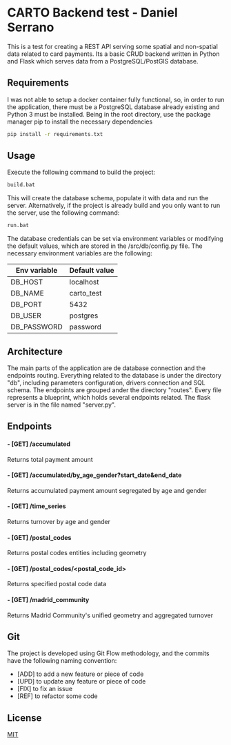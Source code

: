 # CARTO Backend test - Daniel Serrano

This is a test for creating a REST API serving some spatial and non-spatial data related to card payments. Its a basic CRUD backend written in Python and Flask which serves data from a PostgreSQL/PostGIS database.

## Requirements
I was not able to setup a docker container fully functional, so, in order to run the application, there must be a PostgreSQL database already existing and Python 3 must be installed. Being in the root directory, use the package manager pip to install the necessary dependencies
```bash
pip install -r requirements.txt
```

## Usage
Execute the following command to build the project:
```bash
build.bat
```
This will create the database schema, populate it with data and run the server. Alternatively, if the project is already build and you only want to run the server, use the following command:
```bash
run.bat
```
The database credentials can be set via environment variables or modifying the default values, which are stored in the /src/db/config.py file. The necessary environment variables are the following:

Env variable  | Default value
------------- | -------------
DB_HOST       | localhost
DB_NAME       | carto_test
DB_PORT       | 5432
DB_USER       | postgres
DB_PASSWORD   | password

## Architecture
The main parts of the application are de database connection and the endpoints routing. Everything related to the database is under the directory "db", including parameters configuration, drivers connection and SQL schema. The endpoints are grouped ander the directory "routes". Every file represents a blueprint, which holds several endpoints related. The flask server is in the file named "server.py". 

## Endpoints
#### - [GET] /accumulated
Returns total payment amount 

#### - [GET] /accumulated/by_age_gender?start_date&end_date
Returns accumulated payment amount segregated by age and gender

#### - [GET] /time_series
Returns turnover by age and gender

#### - [GET] /postal_codes
Returns postal codes entities including geometry

#### - [GET] /postal_codes/<postal_code_id>
Returns specified postal code data

#### - [GET] /madrid_community
Returns Madrid Community's unified geometry and aggregated turnover

## Git
The project is developed using Git Flow methodology, and the commits have the following naming convention:

- [ADD] to add a new feature or piece of code
- [UPD] to update any feature or piece of code
- [FIX] to fix an issue
- [REF] to refactor some code


## License
[MIT](https://choosealicense.com/licenses/mit/)
